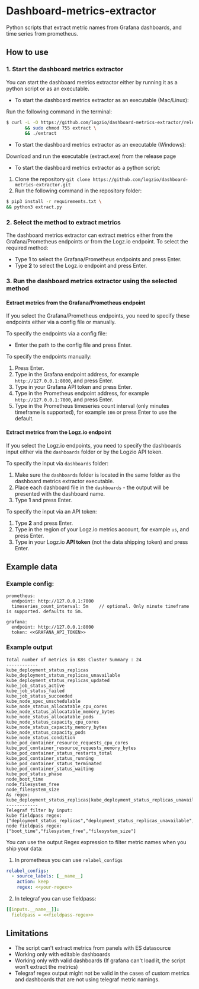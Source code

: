 # Dashboard-metrics-extractor
Python scripts that extract metric names from Grafana dashboards, and time series from prometheus.

## How to use

### 1. Start the dashboard metrics extractor

You can start the dashboard metrics extractor either by running it as a python script or as an executable.

* To start the dashboard metrics extractor as an executable (Mac/Linux):

 Run the following command in the terminal:

```bash 
$ curl -L -O https://github.com/logzio/dashboard-metrics-extractor/releases/download/V0.0.7/extract \
       && sudo chmod 755 extract \
       && ./extract
```
* To start the dashboard metrics extractor as an executable (Windows):

 Download and run the executable (extract.exe) from the release page


* To start the dashboard metrics extractor as a python script:

1. Clone the repository `git clone https://github.com/logzio/dashboard-metrics-extractor.git`
2. Run the following command in the repository folder:

``` bash
$ pip3 install -r requirements.txt \
&& python3 extract.py
```



### 2. Select the method to extract metrics

The dashboard metrics extractor can extract metrics either from the Grafana/Prometheus endpoints or from the Logz.io endpoint. To select the required method:

* Type **1** to select the Grafana/Prometheus endpoints and press Enter.
* Type **2** to select the Logz.io endpoint and press Enter.

### 3. Run the dashboard metrics extractor using the selected method

#### Extract metrics from the Grafana/Prometheus endpoint

If you select the Grafana/Prometheus endpoints, you need to specify these endpoints either via a config file or manually.

To specify the endpoints via a config file:

* Enter the path to the config file and press Enter.

To specify the endpoints manually:

1. Press Enter.
2. Type in the Grafana endpoint address, for example `http://127.0.0.1:8000`, and press Enter.
3. Type in your Grafana API token and press Enter.
4. Type in the Prometheus endpoint address, for example `http://127.0.0.1:7000`, and press Enter.
5. Type in the Prometheus timeseries count interval (only minutes timeframe is supported), for example `10m` or press Enter to use the default.



#### Extract metrics from the Logz.io endpoint

If you select the Logz.io endpoints, you need to specify the dashboards input either via the `dashboards` folder or by the Logzio API token.

To specify the input via `dashboards` folder:

1. Make sure the `dashboards` folder is located in the same folder as the dashboard metrics extractor executable.
2. Place each dashboard file in the `dashboards` - the output will be presented with the dashboard name.
3. Type **1** and press Enter.

To specify the input via an API token:

1. Type **2** and press Enter.
2. Type in the region of your Logz.io metrics account, for example `us`, and press Enter.
3. Type in your Logz.io **API token** (not the data shipping token) and press Enter.

## Example data

### Example config:
    prometheus:
      endpoint: http://127.0.0.1:7000
      timeseries_count_interval: 5m    // optional. Only minute timeframe is supported. defaults to 5m.

    grafana:
      endpoint: http://127.0.0.1:8000
      token: <<GRAFANA_API_TOKEN>>

### Example output
```text
Total number of metrics in K8s Cluster Summary : 24
------------
kube_deployment_status_replicas
kube_deployment_status_replicas_unavailable
kube_deployment_status_replicas_updated
kube_job_status_active
kube_job_status_failed
kube_job_status_succeeded
kube_node_spec_unschedulable
kube_node_status_allocatable_cpu_cores
kube_node_status_allocatable_memory_bytes
kube_node_status_allocatable_pods
kube_node_status_capacity_cpu_cores
kube_node_status_capacity_memory_bytes
kube_node_status_capacity_pods
kube_node_status_condition
kube_pod_container_resource_requests_cpu_cores
kube_pod_container_resource_requests_memory_bytes
kube_pod_container_status_restarts_total
kube_pod_container_status_running
kube_pod_container_status_terminated
kube_pod_container_status_waiting
kube_pod_status_phase
node_boot_time
node_filesystem_free
node_filesystem_size
As regex: 
kube_deployment_status_replicas|kube_deployment_status_replicas_unavailable|kube_deployment_status_replicas_updated|kube_job_status_active|kube_job_status_failed|kube_job_status_succeeded|kube_node_info|kube_node_spec_unschedulable|kube_node_status_allocatable_cpu_cores|kube_node_status_allocatable_memory_bytes|kube_node_status_allocatable_pods|kube_node_status_capacity_cpu_cores|kube_node_status_capacity_memory_bytes|kube_node_status_capacity_pods|kube_node_status_condition|kube_pod_container_resource_requests_cpu_cores|kube_pod_container_resource_requests_memory_bytes|kube_pod_container_status_restarts_total|kube_pod_container_status_running|kube_pod_container_status_terminated|kube_pod_container_status_waiting|kube_pod_info|kube_pod_status_phase|node_boot_time|node_filesystem_free|node_filesystem_size
------------
Telegraf filter by input:
kube fieldpass regex: ["deployment_status_replicas","deployment_status_replicas_unavailable","deployment_status_replicas_updated","job_status_active","job_status_failed,"job_status_succeeded","node_spec_unschedulable","node_status_allocatable_cpu_cores","node_status_allocatable_memory_bytes","node_status_allocatable_pods","node_status_capacity_cpu_cores","node_status_capacity_memory_bytes","node_status_capacity_pods","node_status_condition","pod_container_resource_requests_cpu_cores","pod_container_resource_requests_memory_bytes","pod_container_status_restarts_total","pod_container_status_running","pod_container_status_terminated","pod_container_status_waiting","pod_status_phase"]
node fieldpass regex: ["boot_time","filesystem_free","filesystem_size"]
```

You can use the output Regex expression to filter metric names when you ship your data:
1. In prometheus you can use `relabel_configs`
```yaml
relabel_configs:
  - source_labels: [__name__]
    action: keep
    regex: <<your-regex>>
```

2. In telegraf you can use fieldpass:
```yaml
[[inputs.__name__]]:
  fieldpass = <<fieldpass-regex>>
```

## Limitations
* The script can't extract metrics from panels with ES datasource
* Working only with editable dashboards
* Working only with valid dashboards (If grafana can't load it, the script won't extract the metrics)
* Telegraf regex output might not be valid in the cases of custom metrics and dashboards that are not using telegraf metric namings.

